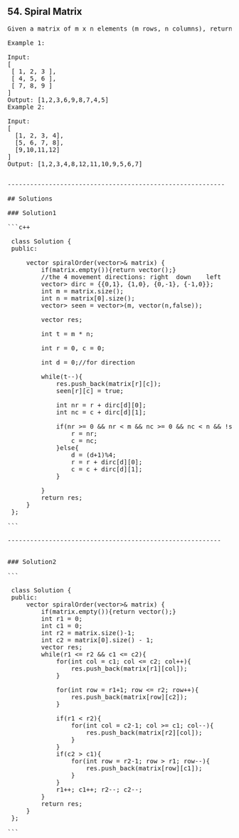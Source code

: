 ## 54. Spiral Matrix
<pre>
Given a matrix of m x n elements (m rows, n columns), return all elements of the matrix in spiral order.

Example 1:

Input:
[
 [ 1, 2, 3 ],
 [ 4, 5, 6 ],
 [ 7, 8, 9 ]
]
Output: [1,2,3,6,9,8,7,4,5]
Example 2:

Input:
[
  [1, 2, 3, 4],
  [5, 6, 7, 8],
  [9,10,11,12]
]
Output: [1,2,3,4,8,12,11,10,9,5,6,7]
<pre>

----------------------------------------------------------

## Solutions

### Solution1

```c++

 class Solution {
 public:
 
     vector<int> spiralOrder(vector<vector<int>>& matrix) {
         if(matrix.empty()){return vector<int>();}
         //the 4 movement directions: right  down    left     up
         vector<vector<int>> dirc = {{0,1}, {1,0}, {0,-1}, {-1,0}};
         int m = matrix.size();
         int n = matrix[0].size();
         vector<vector<bool>> seen = vector<vector<bool>>(m, vector<bool>(n,false));

         vector<int> res;

         int t = m * n;

         int r = 0, c = 0;

         int d = 0;//for direction

         while(t--){
             res.push_back(matrix[r][c]);
             seen[r][c] = true;

             int nr = r + dirc[d][0];
             int nc = c + dirc[d][1];

             if(nr >= 0 && nr < m && nc >= 0 && nc < n && !seen[nr][nc]){
                 r = nr;
                 c = nc;
             }else{
                 d = (d+1)%4;
                 r = r + dirc[d][0];
                 c = c + dirc[d][1];
             }

         }
         return res;
     }
 };
 
```

---------------------------------------------------------


### Solution2

```

 class Solution {
 public:
     vector<int> spiralOrder(vector<vector<int>>& matrix) {
         if(matrix.empty()){return vector<int>();}
         int r1 = 0;
         int c1 = 0;
         int r2 = matrix.size()-1;
         int c2 = matrix[0].size() - 1;
         vector<int> res;
         while(r1 <= r2 && c1 <= c2){
             for(int col = c1; col <= c2; col++){
                 res.push_back(matrix[r1][col]);
             }

             for(int row = r1+1; row <= r2; row++){
                 res.push_back(matrix[row][c2]);
             }

             if(r1 < r2){
                 for(int col = c2-1; col >= c1; col--){
                     res.push_back(matrix[r2][col]);
                 }
             }
             if(c2 > c1){
                 for(int row = r2-1; row > r1; row--){
                     res.push_back(matrix[row][c1]);
                 }
             }
             r1++; c1++; r2--; c2--;
         }
         return res;
     }
 };
 
```

